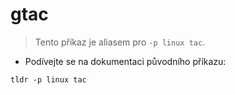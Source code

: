 # gtac

> Tento příkaz je aliasem pro `-p linux tac`.

- Podívejte se na dokumentaci původního příkazu:

`tldr -p linux tac`
